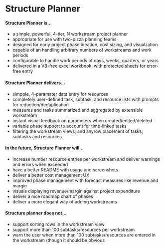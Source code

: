 # Structure Planner

#### Structure Planner is...
- a simple, powerful, 4-tier, N workstream project planner 
- appropriate for use with two-pizza planning teams
- designed for early project phase ideation, cost sizing, and visualzation
- capable of an handling arbitrary numbers of workstreams and work periods
- configurable to handle work periods of days, weeks, quarters, or years
- delivered in a VB-free excel workbook, with protected sheets for error-free entry

#### Structure Planner delivers...
- simpple, 4-paramater data entry for resources
- completely user-defined task, subtask, and resource lists with prompts for reduction/deduplication
- measures and tasks summarized and aggregated by extensible workstream
- instant visual feedback on parameters when created/edited/deleted
- variable phase support to account for time-linked tasks
- filtering the workstream views, and anyrow placement of tasks, subtasks and resources

#### In the future, Structure Planner will...
- increase number resource entries per workstream and deliver warnings and errors when exceeded
- have a better README with usage and screenshots
- deliver a better cost management UX
- improved phase management with forecast measures like revenue and margin
- visuals displaying revenue/margin against project expenditure
- deliver a nice roadmap chart of phases
- deliver a more elegant way of adding workstreams

#### Structure planner does not...
- support sorting rows in the workstream view
- support more than 100 subtasks/resources per workstream
- warn the user when more than 100 subtasks/resources are entered in the workstream (though it should be obvious
